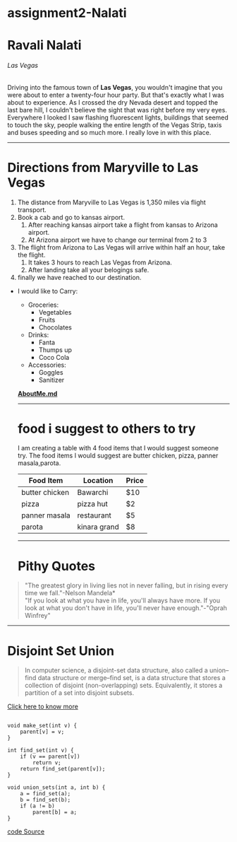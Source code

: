 # assignment2-Nalati
# Ravali Nalati
###### Las Vegas  
Driving into the famous town of **Las Vegas**, you wouldn't imagine that you were about to enter a twenty-four hour party. But that's exactly what I was about to experience. As I crossed the dry Nevada desert and topped the last bare hill, I couldn't believe the sight that was right before my very eyes. Everywhere I looked I saw flashing fluorescent lights, buildings that seemed to touch the sky, people walking the entire length of the Vegas Strip, taxis and buses speeding and so much more. I really love in with this place.


---

# Directions from Maryville to Las Vegas
1. The distance from Maryville to Las Vegas is 1,350 miles via flight transport.
2. Book a cab and go to kansas airport.
    1. After reaching kansas airport take a flight from kansas to Arizona airport.
    2. At Arizona airport we have to change our terminal from 2 to 3
3. The flight from Arizona to Las Vegas will arrive within half an hour, take the flight.
    1. It takes 3 hours to reach Las Vegas from Arizona.
    2. After landing take all your belogings safe.
4. finally we have reached to our destination.  


* I would like to Carry:
  * Groceries:
    * Vegetables
    * Fruits
    * Chocolates
  * Drinks:
    * Fanta
    * Thumps up
    * Coco Cola
  * Accessories:
    * Goggles
    * Sanitizer

   **[AboutMe.md](AboutMe.md)** 


   ---


   # food i suggest to others to try
   I am creating a table with 4 food items that I would suggest someone try. The food items I would suggest are  butter chicken, pizza, panner masala,parota.

   |Food Item|Location|Price|
   |---|---|---|
   |butter chicken|Bawarchi|$10|
   |pizza|pizza hut|$2|
   |panner masala|restaurant|$5|
   |parota|kinara grand|$8|


   ---

   # Pithy Quotes

> "The greatest glory in living lies not in never falling, but in rising every time we fall."-Nelson Mandela*<Br>
> "If you look at what you have in life, you'll always have more. If you look at what you don't have in life, you'll never have enough."-"Oprah Winfrey"

  ---

  # Disjoint Set Union

> In computer science, a disjoint-set data structure, also called a union–find data structure or merge–find set, is a data structure that stores a collection of disjoint (non-overlapping) sets. Equivalently, it stores a partition of a set into disjoint subsets.

[Click here to know more](https://en.wikipedia.org/wiki/Disjoint-set_data_structure)

```

void make_set(int v) {
    parent[v] = v;
}

int find_set(int v) {
    if (v == parent[v])
        return v;
    return find_set(parent[v]);
}

void union_sets(int a, int b) {
    a = find_set(a);
    b = find_set(b);
    if (a != b)
        parent[b] = a;
}

```

[code Source](https://cp-algorithms.com/data_structures/disjoint_set_union.html)
   
   



